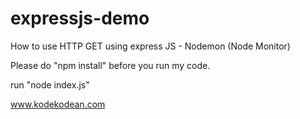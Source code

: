# expressjs-demo

How  to use HTTP GET using express JS - Nodemon (Node Monitor)

Please do "npm install" before you run my code.

run "node index.js"

www.kodekodean.com
